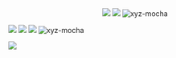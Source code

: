 <div align="center">
<img src="https://readme-typing-svg.herokuapp.com?font=Ubuntu+color=%2336BCF7&center=true&vCenter=true&width=600&lines=Jai+shree+ram+!+I'm+mocha.;Welcome+!+to+my+profile+visitors." />
<img src="https://github-widgetbox.vercel.app/api/profile?username=xyz-mocha&data=followers,repositories,commits&theme=darkmode" />
<img src="https://github-readme-stats.vercel.app/api?username=xyz-mocha&show_icons=true&theme=github_dark" alt="xyz-mocha" />
</div>
 <p>
  <a href="https://t.me/official_mocha"><img src="https://img.shields.io/badge/Telegram-000000?style=for-the-badge&logo=telegram&logoColor=2CA5E0"/></a>
  <a href="https://github.com/xyz-mocha"><img src="https://img.shields.io/badge/-MOCHA-3423A6?style=for-the-badge&logo=Github&logoColor=white"/></a>
  <a href="xyzxmocha@gmail.com"><img src="https://img.shields.io/badge/Gmail-000000?style=for-the-badge&logo=gmail&logoColor=D14836"/></a>
  <img src="https://komarev.com/ghpvc/?username=xyz-mocha&style=flat-square" alt="xyz-mocha" /> 
 </p>
<img src="https://readme-typing-svg.herokuapp.com?font=Ubuntu+color=%2336BCF7&center=true&vCenter=true&width=600&lines=ɪ+ɢᴇᴛ+ɪᴛ+ꜰʀᴏᴍ+ʏᴏᴜʀ+ᴍᴜᴍ." />
